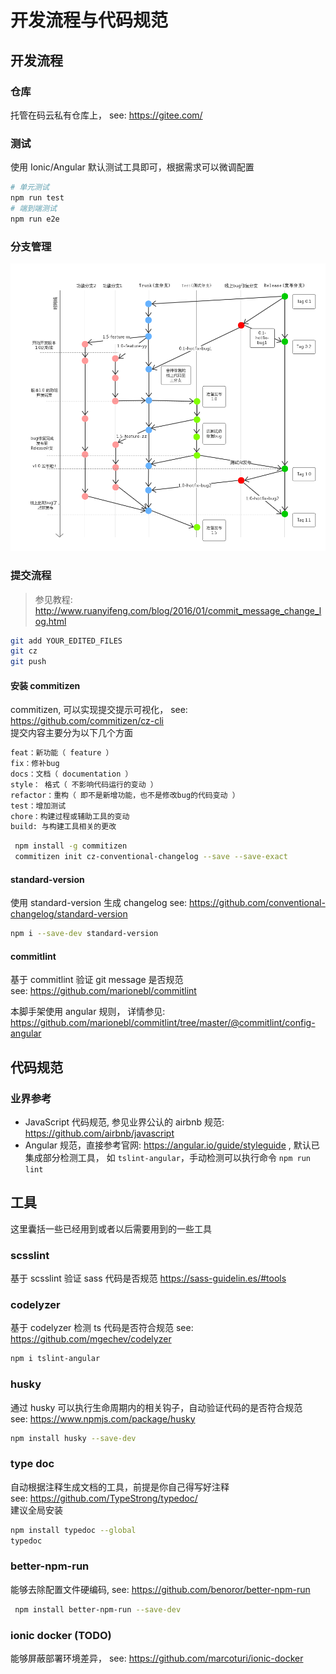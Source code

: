 # 开发流程与代码规范

## 开发流程

### 仓库

托管在码云私有仓库上， see: https://gitee.com/

### 测试

使用 Ionic/Angular 默认测试工具即可，根据需求可以微调配置

```bash
# 单元测试
npm run test
# 端到端测试
npm run e2e
```

### 分支管理

![git 分支管理规范](./img/git-version-ctrl.png)

### 提交流程

> 参见教程: http://www.ruanyifeng.com/blog/2016/01/commit_message_change_log.html

```bash
git add YOUR_EDITED_FILES
git cz
git push
```

#### 安装 commitizen

commitizen, 可以实现提交提示可视化， see: https://github.com/commitizen/cz-cli  
提交内容主要分为以下几个方面

```bash
feat：新功能（ feature ）
fix：修补bug
docs：文档（ documentation ）
style： 格式（ 不影响代码运行的变动 ）
refactor：重构（ 即不是新增功能，也不是修改bug的代码变动 ）
test：增加测试
chore：构建过程或辅助工具的变动
build: 与构建工具相关的更改
```

```bash
 npm install -g commitizen
 commitizen init cz-conventional-changelog --save --save-exact
```

#### standard-version

使用 standard-version 生成 changelog
see: https://github.com/conventional-changelog/standard-version

```bash
npm i --save-dev standard-version
```

#### commitlint

基于 commitlint 验证 git message 是否规范  
see: https://github.com/marionebl/commitlint

本脚手架使用 angular 规则， 详情参见:  
https://github.com/marionebl/commitlint/tree/master/@commitlint/config-angular

## 代码规范

### 业界参考

- JavaScript 代码规范, 参见业界公认的 airbnb 规范: https://github.com/airbnb/javascript
- Angular 规范，直接参考官网: https://angular.io/guide/styleguide , 默认已集成部分检测工具， 如 `tslint-angular`，手动检测可以执行命令 `npm run lint`

## 工具

这里囊括一些已经用到或者以后需要用到的一些工具

### scsslint

基于 scsslint 验证 sass 代码是否规范
https://sass-guidelin.es/#tools

### codelyzer

基于 codelyzer 检测 ts 代码是否符合规范
see: https://github.com/mgechev/codelyzer

```bash
npm i tslint-angular
```

### husky

通过 husky 可以执行生命周期内的相关钩子，自动验证代码的是否符合规范  
see: https://www.npmjs.com/package/husky

```bash
npm install husky --save-dev
```

### type doc

自动根据注释生成文档的工具，前提是你自己得写好注释  
see: https://github.com/TypeStrong/typedoc/  
建议全局安装

```bash
npm install typedoc --global
typedoc
```

### better-npm-run

能够去除配置文件硬编码,
see: https://github.com/benoror/better-npm-run

```bash
 npm install better-npm-run --save-dev
```

### ionic docker (TODO)

能够屏蔽部署环境差异，
see: https://github.com/marcoturi/ionic-docker
